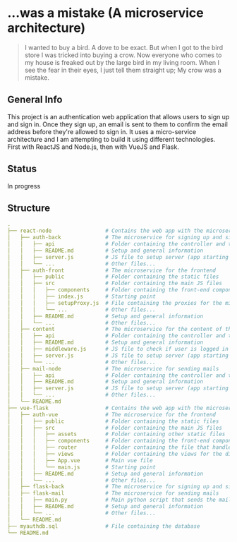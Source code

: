 # ...was a mistake (A microservice architecture)

> I wanted to buy a bird. A dove to be exact. But when I got to the bird store I was tricked into buying a crow. Now everyone who comes to my house is freaked out by the large bird in my living room. When I see the fear in their eyes, I just tell them straight up; My crow was a mistake.

## General Info

This project is an authentication web application that allows users to sign up and sign in. Once they sign up, an email is sent to them to confirm the email address before they're allowed to sign in. It uses a micro-service architecture and I am attempting to build it using different technologies. First with ReactJS and Node.js, then with VueJS and Flask.

## Status

In progress

## Structure

```yaml
.
├── react-node                 # Contains the web app with the microservice architecture built with ReactJS and NodeJS
│   ├── auth-back              # The microservice for signing up and signing in
│   │   ├── api                # Folder containing the controller and the routes 
│   │   ├── README.md          # Setup and general information
│   │   ├── server.js          # JS file to setup server (app starting point)
│   │   └── ...                # Other files...
│   ├── auth-front             # The microservice for the frontend
│   │   ├── public             # Folder containing the static files
│   │   ├── src                # Folder containing the main JS files
│   │   │   ├── components     # Folder containing the front-end components
│   │   │   ├── index.js       # Starting point
│   │   │   ├── setupProxy.js  # File containing the proxies for the microservices
│   │   │   └── ...            # Other files...
│   │   ├── README.md          # Setup and general information
│   │   └── ...                # Other files...
│   ├── content                # The microservice for the content of the web app
│   │   ├── api                # Folder containing the controller and the routes  
│   │   ├── README.md          # Setup and general information
│   │   ├── middleware.js      # JS file to check if user is logged in
│   │   ├── server.js          # JS file to setup server (app starting point)
│   │   └── ...                # Other files...
│   ├── mail-node              # The microservice for sending mails
│   │   ├── api                # Folder containing the controller and the routes  
│   │   ├── README.md          # Setup and general information
│   │   ├── server.js          # JS file to setup server (app starting point)
│   │   └── ...                # Other files...
│   └── README.md
├── vue-flask                  # Contains the web app with the microservice architecture built with ReactJS and NodeJS
│   ├── auth-vue               # The microservice for the frontend
│   │   ├── public             # Folder containing the static files
│   │   ├── src                # Folder containing the main JS files
│   │   │   ├── assets         # Folder containing other static files
│   │   │   ├── components     # Folder containing the front-end components
│   │   │   ├── router         # Folder containing the file that handles all the routes
│   │   │   ├── views          # Folder containing the views for the different pages
│   │   │   ├── App.vue        # Main vue file
│   │   │   └── main.js        # Starting point
│   │   ├── README.md          # Setup and general information
│   │   └── ...                # Other files...
│   ├── flask-back             # The microservice for signing up and signing in
│   ├── flask-mail             # The microservice for sending mails
│   │   ├── main.py            # Main python script that sends the mail
│   │   ├── README.md          # Setup and general information
│   │   └── ...                # Other files...
│   └── README.md
├── myauthdb.sql               # File containing the database
└── README.md         
```
